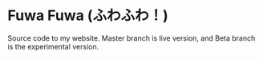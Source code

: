 __Fuwa Fuwa (ふわふわ！)__
=============
Source code to my website. Master branch is live version, and Beta branch is the experimental version.
